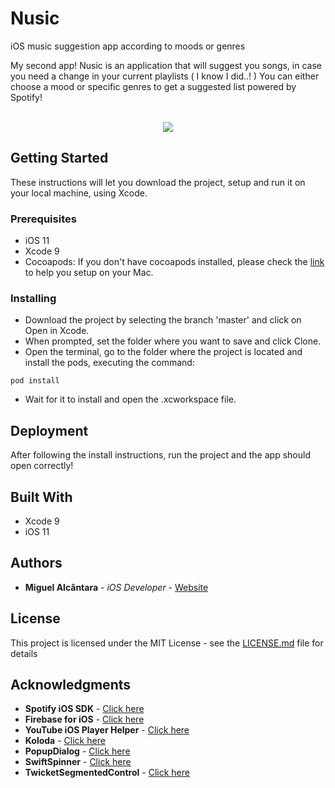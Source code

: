 # Nusic
iOS music suggestion app according to moods or genres

My second app! Nusic is an application that will suggest you songs, in case you need a change in your current playlists ( I know I did..! )
You can either choose a mood or specific genres to get a suggested list powered by Spotify!
<br /><br />
<p align="center"><img src="https://media.giphy.com/media/xUNda6VmlAk6cTA2M8/giphy.gif"></img></p>

## Getting Started

These instructions will let you download the project, setup and run it on your local machine, using Xcode.

### Prerequisites

* iOS 11
* Xcode 9
* Cocoapods: If you don't have cocoapods installed, please check the [link](https://cocoapods.org/#install) to help you setup  on your Mac.

### Installing

* Download the project by selecting the branch 'master' and click on Open in Xcode.
* When prompted, set the folder where you want to save and click Clone.
* Open the terminal, go to the folder where the project is located and install the pods, executing the command:

```
pod install
```

- Wait for it to install and open the .xcworkspace file.


## Deployment

After following the install instructions, run the project and the app should open correctly!

## Built With

* Xcode 9
* iOS 11

## Authors

* **Miguel Alcântara** - *iOS Developer* - [Website](https://miguel-alcantara.com)

## License

This project is licensed under the MIT License - see the [LICENSE.md](LICENSE.md) file for details

## Acknowledgments

* **Spotify iOS SDK** - [Click here](https://github.com/spotify/ios-sdk)
* **Firebase for iOS** - [Click here](https://firebase.google.com/)
* **YouTube iOS Player Helper** - [Click here](https://github.com/youtube/youtube-ios-player-helper)
* **Koloda** - [Click here](https://github.com/Yalantis/Koloda)
* **PopupDialog** - [Click here](https://github.com/Orderella/PopupDialog)
* **SwiftSpinner** - [Click here](https://github.com/icanzilb/SwiftSpinner)
* **TwicketSegmentedControl** - [Click here](https://github.com/twicketapp/TwicketSegmentedControl)

